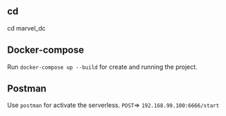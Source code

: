##  cd

cd marvel_dc

##  Docker-compose

Run `docker-compose up --build` for create and running the project.

##  Postman

Use `postman` for activate the serverless.
`POST`=> `192.168.99.100:6666/start`

